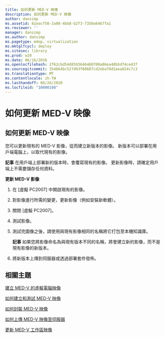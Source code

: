 ```yaml
---
title: 如何更新 MED-V 映像
description: 如何更新 MED-V 映像
author: dansimp
ms.assetid: 61eacf50-3a00-4bb8-b2f3-7350a6467fa1
ms.reviewer: ''
manager: dansimp
ms.author: dansimp
ms.pagetype: mdop, virtualization
ms.mktglfcycl: deploy
ms.sitesec: library
ms.prod: w10
ms.date: 06/16/2016
ms.openlocfilehash: 2f62cbd54d8593646460700a86ea48b5df4ce437
ms.sourcegitcommit: 354664bc527d93f80687cd2eba70d1eea024c7c3
ms.translationtype: MT
ms.contentlocale: zh-TW
ms.lasthandoff: 06/26/2020
ms.locfileid: "10800108"
---
```

# 如何更新 MED-V 映像


## 如何更新 MED-V 映像


您可以更新現有的 MED-V 影像，從而建立新版本的影像。 新版本可以部署在用戶端電腦上，以取代現有的影像。

**記事** 在用戶端上部署新的版本時，會覆寫現有的影像。 更新影像時，請確定用戶端上不需要儲存任何資料。

 

**更新 MED-V 影像**

1.  在 [虛擬 PC2007] 中開啟現有的影像。

2.  對影像進行所需的變更，更新影像（例如安裝新軟體）。

3.  關閉 [虛擬 PC2007]。

4.  測試影像。

5.  測試完圖像之後，請使用與現有影像相同的名稱將它打包至本機知識庫。

    **記事** 如果您將影像命名為與現有版本不同的名稱，將會建立新的影像，而不是現有影像的新版本。

     

6.  將新版本上傳到伺服器或透過部署套件發佈。

## 相關主題


[建立 MED-V 的虛擬電腦映像](creating-a-virtual-pc-image-for-med-v.md)

[如何建立和測試 MED-V 映像](how-to-create-and-test-a-med-v-image.md)

[如何封裝 MED-V 映像](how-to-pack-a-med-v-image.md)

[如何上傳 MED-V 映像至伺服器](how-to-upload-a-med-v-image-to-the-server.md)

[更新 MED-V 工作區映像](updating-a-med-v-workspace-image.md)

 

 





